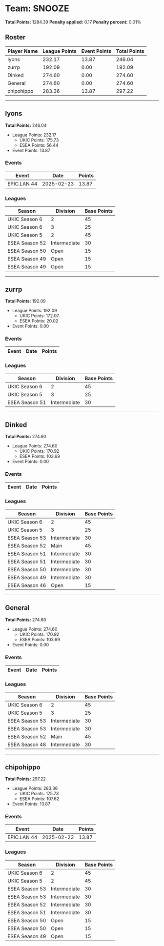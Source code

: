 # Team: SNOOZE

**Total Points:** 1284.39
**Penalty applied:** 0.17
**Penalty percent:** 0.01%

## Roster
| Player Name | League Points | Event Points | Total Points |
|-------------|--------------|--------------|-------------|
| lyons | 232.17 | 13.87 | 246.04 |
| zurrp | 192.09 | 0.00 | 192.09 |
| Dinked | 274.60 | 0.00 | 274.60 |
| General | 274.60 | 0.00 | 274.60 |
| chipohippo | 283.36 | 13.87 | 297.22 |

---

## lyons

**Total Points:** 246.04

- League Points: 232.17
  - UKIC Points: 175.73
  - ESEA Points: 56.44
- Event Points: 13.87

### Events
| Event | Date | Points |
|-------|------|--------|
| EPIC.LAN 44 | 2025-02-23 | 13.87 |
### Leagues
| Season | Division | Base Points |
|--------|----------|-------------|
| UKIC Season 6 | 2 | 45 |
| UKIC Season 6 | 3 | 25 |
| UKIC Season 5 | 2 | 45 |
| ESEA Season 52 | Intermediate | 30 |
| ESEA Season 50 | Open | 15 |
| ESEA Season 49 | Open | 15 |
| ESEA Season 49 | Open | 15 |
---

## zurrp

**Total Points:** 192.09

- League Points: 192.09
  - UKIC Points: 172.07
  - ESEA Points: 20.02
- Event Points: 0.00

### Events
| Event | Date | Points |
|-------|------|--------|
### Leagues
| Season | Division | Base Points |
|--------|----------|-------------|
| UKIC Season 6 | 2 | 45 |
| UKIC Season 5 | 3 | 25 |
| ESEA Season 51 | Intermediate | 30 |
---

## Dinked

**Total Points:** 274.60

- League Points: 274.60
  - UKIC Points: 170.92
  - ESEA Points: 103.69
- Event Points: 0.00

### Events
| Event | Date | Points |
|-------|------|--------|
### Leagues
| Season | Division | Base Points |
|--------|----------|-------------|
| UKIC Season 6 | 2 | 45 |
| UKIC Season 5 | 3 | 25 |
| ESEA Season 53 | Intermediate | 30 |
| ESEA Season 52 | Main | 45 |
| ESEA Season 51 | Intermediate | 30 |
| ESEA Season 51 | Intermediate | 30 |
| ESEA Season 50 | Intermediate | 30 |
| ESEA Season 49 | Intermediate | 30 |
| ESEA Season 46 | Open | 15 |
---

## General

**Total Points:** 274.60

- League Points: 274.60
  - UKIC Points: 170.92
  - ESEA Points: 103.69
- Event Points: 0.00

### Events
| Event | Date | Points |
|-------|------|--------|
### Leagues
| Season | Division | Base Points |
|--------|----------|-------------|
| UKIC Season 6 | 2 | 45 |
| UKIC Season 5 | 3 | 25 |
| ESEA Season 53 | Intermediate | 30 |
| ESEA Season 53 | Intermediate | 30 |
| ESEA Season 52 | Main | 45 |
| ESEA Season 48 | Intermediate | 30 |
---

## chipohippo

**Total Points:** 297.22

- League Points: 283.36
  - UKIC Points: 175.73
  - ESEA Points: 107.62
- Event Points: 13.87

### Events
| Event | Date | Points |
|-------|------|--------|
| EPIC.LAN 44 | 2025-02-23 | 13.87 |
### Leagues
| Season | Division | Base Points |
|--------|----------|-------------|
| UKIC Season 6 | 2 | 45 |
| UKIC Season 5 | 2 | 45 |
| ESEA Season 53 | Intermediate | 30 |
| ESEA Season 53 | Intermediate | 30 |
| ESEA Season 52 | Intermediate | 30 |
| ESEA Season 51 | Intermediate | 30 |
| ESEA Season 50 | Open | 15 |
| ESEA Season 50 | Open | 15 |
| ESEA Season 49 | Open | 15 |